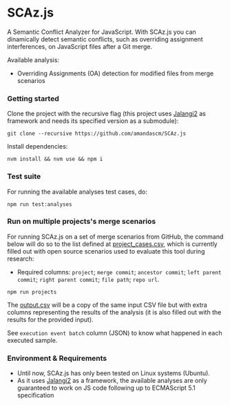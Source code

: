 # SCAz.js

A Semantic Conflict Analyzer for JavaScript.
With SCAz.js you can dinamically detect semantic conflicts, such as overriding assignment interferences, on JavaScript files after a Git merge.

Available analysis:
- Overriding Assignments (OA) detection for modified files from merge scenarios

### Getting started

Clone the project with the recursive flag (this project uses [Jalangi2](https://github.com/Samsung/jalangi2) as framework and needs its specified version as a submodule):
```
git clone --recursive https://github.com/amandascm/SCAz.js
```
Install dependencies:
```
nvm install && nvm use && npm i
```
### Test suite

For running the available analyses test cases, do:
```
npm run test:analyses
```

### Run on multiple projects's merge scenarios

For running SCAz.js on a set of merge scenarios from GitHub, the command below will do so to the list defined at [project_cases.csv](data/input/project_cases.csv), which is currently filled out with open source scenarios used to evaluate this tool during research:

- Required columns: `project`; `merge commit`; `ancestor commit`; `left parent commit`; `right parent commit`; `file path`; `repo url`.

```
npm run projects
```

The [output.csv](data/output/output.csv) will be a copy of the same input CSV file but with extra columns representing the results of the analysis (it is also filled out with the results for the provided input). 

See `execution event batch` column (JSON) to know what happened in each executed sample.

### Environment & Requirements

- Until now, SCAz.js has only been tested on Linux systems (Ubuntu). 
- As it uses [Jalangi2](https://github.com/Samsung/jalangi2) as a framework, the available analyses are only guaranteed to work on JS code following up to ECMAScript 5.1 specification